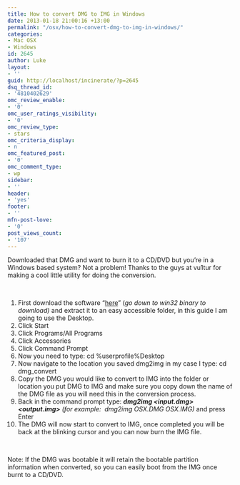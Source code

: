 ```yaml
---
title: How to convert DMG to IMG in Windows
date: 2013-01-18 21:00:16 +13:00
permalink: "/osx/how-to-convert-dmg-to-img-in-windows/"
categories:
- Mac OSX
- Windows
id: 2645
author: Luke
layout:
- ''
guid: http://localhost/incinerate/?p=2645
dsq_thread_id:
- '4810402629'
omc_review_enable:
- '0'
omc_user_ratings_visibility:
- '0'
omc_review_type:
- stars
omc_criteria_display:
- n
omc_featured_post:
- '0'
omc_comment_type:
- wp
sidebar:
- ''
header:
- 'yes'
footer:
- ''
mfn-post-love:
- '0'
post_views_count:
- '107'
---
```


Downloaded that DMG and want to burn it to a CD/DVD but you’re in a Windows based system? Not a problem! Thanks to the guys at vu1tur for making a cool little utility for doing the conversion.

&nbsp;

  1. First download the software “<a title="DMG to IMG" href="http://vu1tur.eu.org/tools/" target="_blank">here</a>” (_go down to win32 binary to download)_ and extract it to an easy accessible folder, in this guide I am going to use the Desktop.
  2. Click Start
  3. Click Programs/All Programs
  4. Click Accessories
  5. Click Command Prompt
  6. Now you need to type: cd %userprofile%Desktop
  7. Now navigate to the location you saved dmg2img in my case I type: cd dmg_convert
  8. Copy the DMG you would like to convert to IMG into the folder or location you put DMG to IMG and make sure you copy down the name of the DMG file as you will need this in the conversion process.
  9. Back in the command prompt type: _**dmg2img <input.dmg> <output.img>**_ _(for example:  dmg2img OSX.DMG OSX.IMG)_ and press Enter
 10. The DMG will now start to convert to IMG, once completed you will be back at the blinking cursor and you can now burn the IMG file.

&nbsp;

Note: If the DMG was bootable it will retain the bootable partition information when converted, so you can easily boot from the IMG once burnt to a CD/DVD.